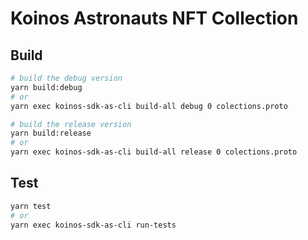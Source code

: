 # Koinos Astronauts NFT Collection

## Build
```sh
# build the debug version
yarn build:debug
# or
yarn exec koinos-sdk-as-cli build-all debug 0 colections.proto 

# build the release version
yarn build:release
# or
yarn exec koinos-sdk-as-cli build-all release 0 colections.proto 
```

## Test
```sh
yarn test
# or
yarn exec koinos-sdk-as-cli run-tests
```